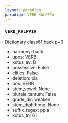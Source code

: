 ```yaml
---
layout: paradigm
paradigm: VERB_KALPPIA
---
```

### ` VERB_KALPPIA `

Dictionary class61 back p~0
* harmony: back
* upos: VERB
* kotus_av: B
* possessive: False
* clitics: False
* deletion: pia
* pos: VERB
* stem_vowel: None
* plurale_tantum: False
* grade_dir: weaken
* stem_diphthong: None
* suffix_regex: ppia
* kotus_tn: 61
